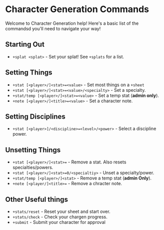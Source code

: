 # Character Generation Commands

Welcome to Character Generation help! Here's a basic list of the commandsd
you'll need to navigate your way!

## Starting Out

- `+splat <splat>` - Set your splat! See `+splats` for a list.

## Setting Things

- `+stat [<player>/]<stat>=<value>` - Set most things on a `+sheet`
- `+stat [<player>/]<stat>=<value>/<specialty>` - Set a specialty.
- `+stat/temp [<player>/]<stat>=<value>` - Set a temp stat (**admin only**).
- `+note [<player>/]<title>=<value>` - Set a character note.

## Setting Disciplines

- `+stat [<player>]/<discipline>=<level>/<power>` - Select a discipline power.

## Unsetting Things

- `+stat [<player>/]<stat>=` - Remove a stat. Also resets specialties/powers.
- `+stat [<player>/]<stat>=0/<specialtiy>` - Unset a specialty/power.
- `+stat/temp [<player>/]<stat>` - Remove a temp stat (**admin Only**).
- `+note [<player/]<title>=` - Remove a chracter note.

## Other Useful things

- `+stats/reset` - Reset your sheet and start over.
- `+stats/check` - Check your chargen progress.
- `+submit` - Submit your character for approval
